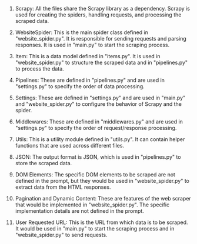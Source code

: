1. Scrapy: All the files share the Scrapy library as a dependency. Scrapy is used for creating the spiders, handling requests, and processing the scraped data.

2. WebsiteSpider: This is the main spider class defined in "website_spider.py". It is responsible for sending requests and parsing responses. It is used in "main.py" to start the scraping process.

3. Item: This is a data model defined in "items.py". It is used in "website_spider.py" to structure the scraped data and in "pipelines.py" to process the data.

4. Pipelines: These are defined in "pipelines.py" and are used in "settings.py" to specify the order of data processing.

5. Settings: These are defined in "settings.py" and are used in "main.py" and "website_spider.py" to configure the behavior of Scrapy and the spider.

6. Middlewares: These are defined in "middlewares.py" and are used in "settings.py" to specify the order of request/response processing.

7. Utils: This is a utility module defined in "utils.py". It can contain helper functions that are used across different files.

8. JSON: The output format is JSON, which is used in "pipelines.py" to store the scraped data.

9. DOM Elements: The specific DOM elements to be scraped are not defined in the prompt, but they would be used in "website_spider.py" to extract data from the HTML responses.

10. Pagination and Dynamic Content: These are features of the web scraper that would be implemented in "website_spider.py". The specific implementation details are not defined in the prompt.

11. User Requested URL: This is the URL from which data is to be scraped. It would be used in "main.py" to start the scraping process and in "website_spider.py" to send requests.
